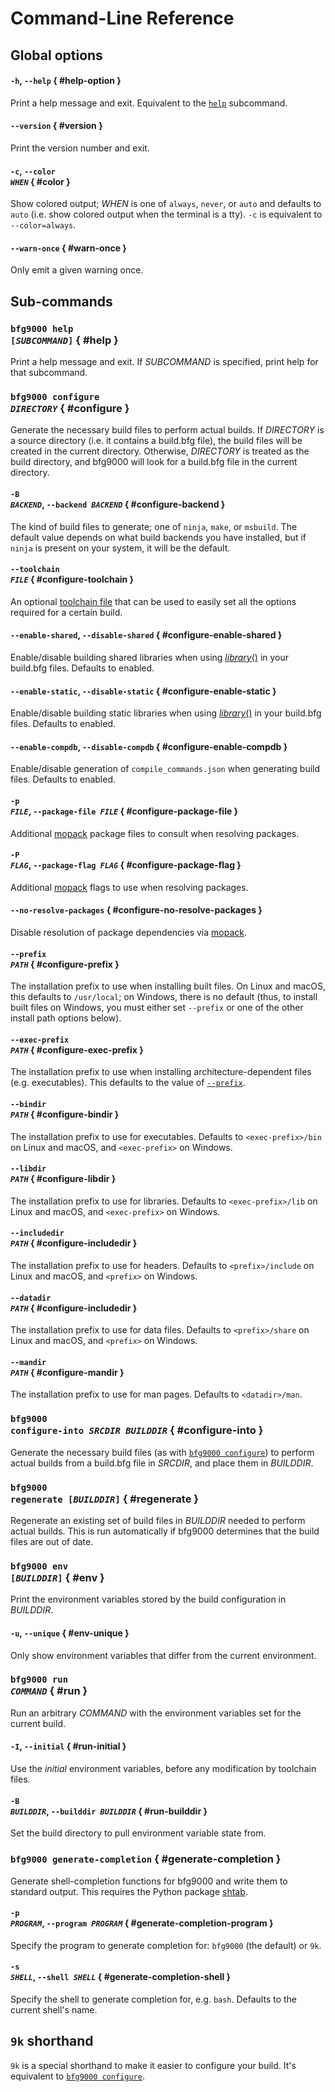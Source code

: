 # Command-Line Reference

## Global options

#### `-h`, `--help` { #help-option }

Print a help message and exit. Equivalent to the [`help`](#help) subcommand.

#### `--version` { #version }

Print the version number and exit.

#### `-c`, <code>--color *WHEN*</code> { #color }

Show colored output; *WHEN* is one of `always`, `never`, or `auto` and defaults
to `auto` (i.e. show colored output when the terminal is a tty). `-c` is
equivalent to `--color=always`.

#### `--warn-once` { #warn-once }

Only emit a given warning once.

## Sub-commands

### <code>bfg9000 help [*SUBCOMMAND*]</code> { #help }

Print a help message and exit. If *SUBCOMMAND* is specified, print help for that
subcommand.

### <code>bfg9000 configure *DIRECTORY*</code> { #configure }

Generate the necessary build files to perform actual builds. If *DIRECTORY* is a
source directory (i.e. it contains a build.bfg file), the build files will be
created in the current directory. Otherwise, *DIRECTORY* is treated as the build
directory, and bfg9000 will look for a build.bfg file in the current directory.

#### <code>-B *BACKEND*</code>, <code>--backend *BACKEND*</code> { #configure-backend }

The kind of build files to generate; one of `ninja`, `make`, or `msbuild`. The
default value depends on what build backends you have installed, but if `ninja`
is present on your system, it will be the default.

#### <code>--toolchain *FILE*</code> { #configure-toolchain }

An optional [toolchain file](../user/building.md#using-toolchain-files) that
can be used to easily set all the options required for a certain build.

#### `--enable-shared`, `--disable-shared` { #configure-enable-shared }

Enable/disable building shared libraries when using
[*library*()](builtins.md#library) in your build.bfg files. Defaults to enabled.

#### `--enable-static`, `--disable-static` { #configure-enable-static }

Enable/disable building static libraries when using
[*library*()](builtins.md#library) in your build.bfg files. Defaults to enabled.

#### `--enable-compdb`, `--disable-compdb` { #configure-enable-compdb }

Enable/disable generation of `compile_commands.json` when generating build
files. Defaults to enabled.

#### <code>-p *FILE*</code>, <code>--package-file *FILE*</code> { #configure-package-file }

Additional [mopack][mopack] package files to consult when resolving packages.

#### <code>-P *FLAG*</code>, <code>--package-flag *FLAG*</code> { #configure-package-flag }

Additional [mopack][mopack] flags to use when resolving packages.

#### `--no-resolve-packages` { #configure-no-resolve-packages }

Disable resolution of package dependencies via [mopack][mopack].

#### <code>--prefix *PATH*</code> { #configure-prefix }

The installation prefix to use when installing built files. On Linux and macOS,
this defaults to `/usr/local`; on Windows, there is no default (thus, to
install built files on Windows, you must either set `--prefix` or one of the
other install path options below).

#### <code>--exec-prefix *PATH*</code> { #configure-exec-prefix }

The installation prefix to use when installing architecture-dependent files
(e.g. executables). This defaults to the value of
[`--prefix`](#configure-prefix).

#### <code>--bindir *PATH*</code> { #configure-bindir }

The installation prefix to use for executables. Defaults to `<exec-prefix>/bin`
on Linux and macOS, and `<exec-prefix>` on Windows.

#### <code>--libdir *PATH*</code> { #configure-libdir }

The installation prefix to use for libraries. Defaults to `<exec-prefix>/lib` on
Linux and macOS, and `<exec-prefix>` on Windows.

#### <code>--includedir *PATH*</code> { #configure-includedir }

The installation prefix to use for headers. Defaults to `<prefix>/include` on
Linux and macOS, and `<prefix>` on Windows.

#### <code>--datadir *PATH*</code> { #configure-includedir }

The installation prefix to use for data files. Defaults to `<prefix>/share` on
Linux and macOS, and `<prefix>` on Windows.

#### <code>--mandir *PATH*</code> { #configure-mandir }

The installation prefix to use for man pages. Defaults to `<datadir>/man`.

### <code>bfg9000 configure-into *SRCDIR* *BUILDDIR*</code> { #configure-into }

Generate the necessary build files (as with [`bfg9000 configure`](#configure))
to perform actual builds from a build.bfg file in *SRCDIR*, and place them in
*BUILDDIR*.

### <code>bfg9000 regenerate [*BUILDDIR*]</code> { #regenerate }

Regenerate an existing set of build files in *BUILDDIR* needed to perform actual
builds. This is run automatically if bfg9000 determines that the build files are
out of date.

### <code>bfg9000 env [*BUILDDIR*]</code> { #env }

Print the environment variables stored by the build configuration in *BUILDDIR*.

#### `-u`, `--unique` { #env-unique }

Only show environment variables that differ from the current environment.

### <code>bfg9000 run *COMMAND*</code> { #run }

Run an arbitrary *COMMAND* with the environment variables set for the current
build.

#### `-I`, `--initial` { #run-initial }

Use the *initial* environment variables, before any modification by toolchain
files.

#### <code>-B *BUILDDIR*</code>, <code>--builddir *BUILDDIR*</code> { #run-builddir }

Set the build directory to pull environment variable state from.

### `bfg9000 generate-completion` { #generate-completion }

Generate shell-completion functions for bfg9000 and write them to standard
output. This requires the Python package [shtab][shtab].

#### <code>-p *PROGRAM*</code>, <code>--program *PROGRAM*</code> { #generate-completion-program }

Specify the program to generate completion for: `bfg9000` (the default) or `9k`.

#### <code>-s *SHELL*</code>, <code>--shell *SHELL*</code> { #generate-completion-shell }

Specify the shell to generate completion for, e.g. `bash`. Defaults to the
current shell's name.

## `9k` shorthand

`9k` is a special shorthand to make it easier to configure your build. It's
equivalent to [`bfg9000 configure`](#configure).

[mopack]: https://jimporter.github.io/mopack/
[shtab]: https://github.com/iterative/shtab
